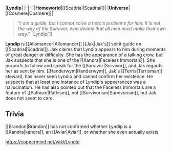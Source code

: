 |**Lyndip**|
|-|-|
|**Homeworld**|[[Scadrial\|Scadrial]]|
|**Universe**|[[Cosmere\|Cosmere]]|

>“*I am a guide, but I cannot solve a hero's problems for him. It is not the way of the Survivor, who deems that all men must make their own way.*”
\-Lyndip[1]


**Lyndip** is [[Allomancer\|Allomancer]] [[Jak\|Jak's]] spirit guide on [[Scadrial\|Scadrial]]. Jak claims that Lyndip appears to him during moments of great danger or difficulty. She has the appearance of a talking crow, but Jak suspects that she is one of the [[Kandra\|Faceless Immortals]]. She purports to follow and speak for the [[Survivor\|Survivor]], and Jak regards her as sent by him.
[[Handerwym\|Handerwym]], Jak's [[Terris\|Terrisman]] steward, has never seen Lyndip and cannot confirm her existence. He suspects that at least one instance of Lyndip's appearances was a hallucination. He has also pointed out that the Faceless Immortals are a feature of [[Pathism\|Pathism]], not [[Survivorism\|Survivorism]], but Jak does not seem to care.

## Trivia
[[Brandon\|Brandon]] has not confirmed whether Lyndip is a [[Kandra\|kandra]], an [[Aviar\|Aviar]], or whether she even actually exists.


https://coppermind.net/wiki/Lyndip